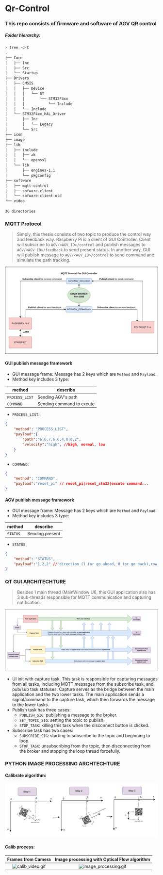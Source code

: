 # Qr-Control

### This repo consists of firmware and software of AGV QR control

##### Folder hierarchy:

```bash
> tree -d-C
.
├── Core
│   ├── Inc
│   ├── Src
│   └── Startup
├── Drivers
│   ├── CMSIS
│   │   ├── Device
│   │   │   └── ST
│   │   │       └── STM32F4xx
│   │   │           └── Include
│   │   └── Include
│   └── STM32F4xx_HAL_Driver
│       ├── Inc
│       │   └── Legacy
│       └── Src
├── icon
├── image
├── lib
│   ├── include
│   │   ├── ak
│   │   └── openssl
│   └── lib
│       ├── engines-1.1
│       └── pkgconfig
├── software
│   ├── mqtt-control
│   ├── sofware-client
│   └── sofware-client-old
└── video

30 directories
```

### MQTT Protocol
> Simply, this thesis consists of two topic to produce the control way and feedback way. Raspberry Pi is a client of GUI Controller. Client will subscribe to `AGV/<AGV_ID>/control`  and publish messages to `AGV/<AGV_ID>/feedback` to send present status. In another way, GUI will publish message to `AGV/<AGV_ID>/control` to send command and simulate the path tracking.

<div align=center>

![Framework.png](image%2FFramework.png)

</div>


#### GUI publish message framework
- GUI message frame: Message has 2 keys which are `Method` and `Payload`.
- Method key includes 3 type:

| method            |  describe                  | 
|---                |---                         |
| `PROCESS_LIST`    |Sending AGV's path          |      
| `COMMAND`         |Sending command to excute   |  

- `PROCESS_LIST`:
```json
{
    "method": "PROCESS_LIST",
    "payload":{
        "path":"6,6,7,6,6,4,0|0,2",
        "velocity":"high", //high, normal, low
    }
}
```
- `COMMAND`:
```json
{
    "method": "COMMAND",
    "payload":"reset_pi" // reset_pi|reset_stm32|excute command...
}
```
#### AGV publish message framework

- GUI message frame: Message has 2 keys which are `Method` and `Payload`.
- Method key includes 3 type:

| method            |  describe                                | 
|---                |---                                       |
| `STATUS`          |Sending present  |



- `STATUS`:
```json
{
    "method": "STATUS",
    "payload":"1,2,2" //"direction (1 for go ahead, 0 for go back),row,column"
}
```



### QT GUI ARCHITECHTURE
> Besides 1 main thread (MainWindow UI), this GUI application also has 3 sub-threads responsible for MQTT communication and capturing notification.
<div align=center>

![gui_multitask.png](image%2Fgui_multitask.png)

</div>

- UI init with capture task. This task is responsible for capturing messages from all tasks, including MQTT messages from the subscribe task, and pub/sub task statuses. Capture serves as the bridge between the main application and the two lower tasks. The main application sends a signal/command to the capture task, which then forwards the message to the lower tasks.
- Publish task has three cases:
    - `PUBLISH_SIG`: publishing a message to the broker.
    - `SET_TOPIC_SIG`: setting the topic to publish.
    - `STOP_TASK`: killing this task when the disconnect button is clicked.
- Subscribe task has two cases:
    - `SUBSCRIBE_SIG`: starting to subscribe to the topic and beginning to loop.
    - `STOP_TASK`: unsubscribing from the topic, then disconnecting from the broker and stopping the loop thread forcefully. 

### PYTHON IMAGE PROCESSING ARCHTECHTURE
#### Calibrate algorithm: 
<div align=center>

![calib_algorithm.jpg](image%2Fcalib_algorithm.jpg)

</div>

#### Calib process: 
Frames from Camera             |  Image processing with Optical Flow algorithm
:-------------------------:|:-------------------------:
![calib_video.gif](video%2Fcalib_video.gif)  | ![image_processing.gif](video%2Fimage_processing.gif)

